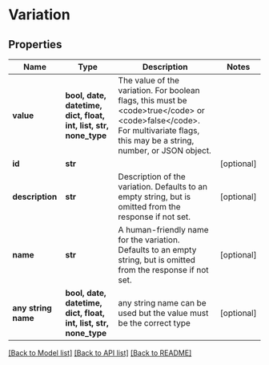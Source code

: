 # Variation


## Properties
Name | Type | Description | Notes
------------ | ------------- | ------------- | -------------
**value** | **bool, date, datetime, dict, float, int, list, str, none_type** | The value of the variation. For boolean flags, this must be &lt;code&gt;true&lt;/code&gt; or &lt;code&gt;false&lt;/code&gt;. For multivariate flags, this may be a string, number, or JSON object. | 
**id** | **str** |  | [optional] 
**description** | **str** | Description of the variation. Defaults to an empty string, but is omitted from the response if not set. | [optional] 
**name** | **str** | A human-friendly name for the variation. Defaults to an empty string, but is omitted from the response if not set. | [optional] 
**any string name** | **bool, date, datetime, dict, float, int, list, str, none_type** | any string name can be used but the value must be the correct type | [optional]

[[Back to Model list]](../README.md#documentation-for-models) [[Back to API list]](../README.md#documentation-for-api-endpoints) [[Back to README]](../README.md)


